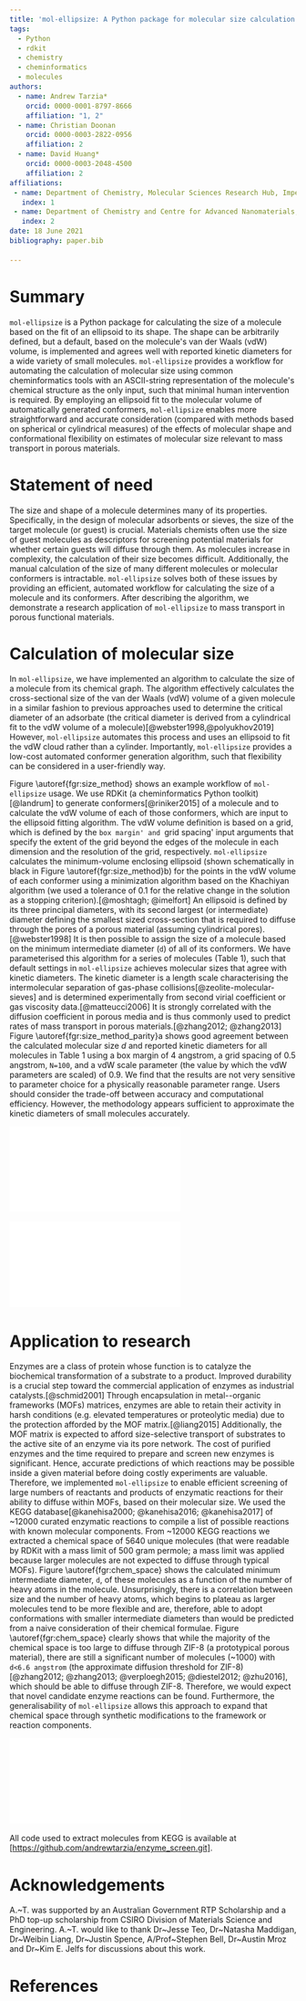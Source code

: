 ```yaml
---
title: 'mol-ellipsize: A Python package for molecular size calculation'
tags:
  - Python
  - rdkit
  - chemistry
  - cheminformatics
  - molecules
authors:
  - name: Andrew Tarzia*
    orcid: 0000-0001-8797-8666
    affiliation: "1, 2"
  - name: Christian Doonan
    orcid: 0000-0003-2822-0956
    affiliation: 2
  - name: David Huang*
    orcid: 0000-0003-2048-4500
    affiliation: 2
affiliations:
 - name: Department of Chemistry, Molecular Sciences Research Hub, Imperial College London, White City Campus, Wood Lane, London, W12 0BZ, UK
   index: 1
 - name: Department of Chemistry and Centre for Advanced Nanomaterials, The University of Adelaide, South Australia 5005, Australia
   index: 2
date: 18 June 2021
bibliography: paper.bib

---
```


# Summary

`mol-ellipsize` is a Python package for calculating the size of a molecule based on the fit of an ellipsoid to its shape. The shape can be arbitrarily defined, but a default, based on the molecule's van der Waals (vdW) volume, is implemented and agrees well with reported kinetic diameters for a wide variety of small molecules. `mol-ellipsize` provides a workflow for automating the calculation of molecular size using common cheminformatics tools with an ASCII-string representation of the molecule's chemical structure as the only input, such that minimal human intervention is required. By employing an ellipsoid fit to the molecular volume of automatically generated conformers, `mol-ellipsize` enables more straightforward and accurate consideration (compared with methods based on spherical or cylindrical measures) of the effects of molecular shape and conformational flexibility on estimates of molecular size relevant to mass transport in porous materials.

# Statement of need

The size and shape of a molecule determines many of its properties.
Specifically, in the design of molecular adsorbents or sieves, the size of the target molecule (or guest) is crucial. Materials chemists often use the size of guest molecules as descriptors for screening potential materials for whether certain guests will diffuse through them. As molecules increase in complexity, the calculation of their size becomes difficult. Additionally, the manual calculation of the size of many different molecules or molecular conformers is intractable. `mol-ellipsize` solves both of these issues by providing an efficient, automated workflow for calculating the size of a molecule and its conformers. After describing the algorithm, we demonstrate a research application of `mol-ellipsize` to mass transport in porous functional materials.

# Calculation of molecular size

In `mol-ellipsize`, we have implemented an algorithm to calculate the size of a molecule from its chemical graph. The algorithm effectively calculates the cross-sectional size of the van der Waals (vdW) volume of a given molecule in a similar fashion to previous approaches used to determine the critical diameter of an adsorbate (the critical diameter is derived from a cylindrical fit to the vdW volume of a molecule)[@webster1998,@polyukhov2019] However, `mol-ellipsize` automates this process and uses an ellipsoid to fit the vdW cloud rather than a cylinder. Importantly, `mol-ellipsize` provides a low-cost automated conformer generation algorithm, such that flexibility can be considered in a user-friendly way.

Figure \autoref{fgr:size_method} shows an example workflow of `mol-ellipsize` usage. We use RDKit (a cheminformatics Python toolkit)[@landrum] to generate conformers[@riniker2015] of a molecule and to calculate the vdW volume of each of those conformers, which are input to the ellipsoid fitting algorithm. The vdW volume definition is based on a grid, which is defined by the `box margin' and `grid spacing' input arguments that specify the extent of the grid beyond the edges of the molecule in each dimension and the resolution of the grid, respectively. `mol-ellipsize` calculates the minimum-volume enclosing ellipsoid (shown schematically in black in Figure \autoref{fgr:size_method}b) for the points in the vdW volume of each conformer using a minimization algorithm based on the Khachiyan algorithm (we used a tolerance of 0.1 for the relative change in the solution as a stopping criterion).[@moshtagh; @imelfort] An ellipsoid is defined by its three principal diameters, with its second largest (or intermediate) diameter defining the smallest sized cross-section that is required to diffuse through the pores of a porous material (assuming cylindrical pores).[@webster1998] It is then possible to assign the size of a molecule based on the minimum intermediate diameter (`d`) of all of its conformers. We have parameterised this algorithm for a series of molecules (Table 1), such that default settings in `mol-ellipsize` achieves molecular sizes that agree with kinetic diameters. The kinetic diameter is a length scale characterising the intermolecular separation of gas-phase collisions[@zeolite-molecular-sieves] and is determined experimentally from second virial coefficient or gas viscosity data.[@matteucci2006] It is strongly correlated with the diffusion coefficient in porous media and is thus commonly used to predict rates of mass transport in porous materials.[@zhang2012; @zhang2013] Figure \autoref{fgr:size_method_parity}a shows good agreement between the calculated molecular size $d$ and reported kinetic diameters for all molecules in Table 1 using a box margin of 4 angstrom, a grid spacing of 0.5 angstrom, `N=100`, and a vdW scale parameter (the value by which the vdW parameters are scaled) of 0.9. We find that the results are not very sensitive to parameter choice for a physically reasonable parameter range. Users should consider the trade-off between accuracy and computational efficiency. However, the methodology appears sufficient to approximate the kinetic diameters of small molecules accurately.


![(a) Sequence of steps in an example calculation of the molecular size of `n}-octane from its SMILES string (an ASCII representation of the molecule). Multiple 3D conformers (100 in this work; a subset is shown in distinct colors in (b) along with the distribution of all diameters) are generated and the minimum-volume enclosing ellipsoid (shown schematically as black dashed lines in (b)) that encompasses a grid representation of the vdW volume (colored surfaces in (b)) of each conformer is calculated. The molecular size $d$ of a molecule is given by the minimum intermediate diameter (blue line in (c)) of all of its conformer's ellipsoids.\label{fgr:size_method}](size_method.pdf)


![Parity plots of the calculated molecular size $d$ versus the (a) reported kinetic diameters for all molecules in Table \autoref{stbl:test_molecules1} and (b) critical diameters of small molecules extracted from ref. @webster1998.\label{fgr:size_method_parity}](main_parities.pdf)

<!-- ![Kinetic diameters of molecules used to parameterize our methodology for calculating the molecular size. All kinetic diameters were taken from ref. @li2009 unless otherwise cited. Where applicable, the smaller value of a range was used in Figure \autoref{fgr:size_method_parity}. @webster1998.\label{fgr:table1}](tableimage.pdf) -->


# Application to research

Enzymes are a class of protein whose function is to catalyze the biochemical transformation of a substrate to a product. Improved durability is a crucial step toward the commercial application of enzymes as industrial catalysts.[@schmid2001] Through encapsulation in metal--organic frameworks (MOFs) matrices, enzymes are able to retain their activity in harsh conditions (e.g. elevated temperatures or proteolytic media) due to the protection afforded by the MOF matrix.[@liang2015] Additionally, the MOF matrix is expected to afford size-selective transport of substrates to the active site of an enzyme via its pore network. The cost of purified enzymes and the time required to prepare and screen new enzymes is significant. Hence, accurate predictions of which reactions may be possible inside a given material before doing costly experiments are valuable. Therefore, we implemented `mol-ellipsize` to enable efficient screening of large numbers of reactants and products of enzymatic reactions for their ability to diffuse within MOFs, based on their molecular size. We used the KEGG database[@kanehisa2000; @kanehisa2016; @kanehisa2017] of ~12000 curated enzymatic reactions to compile a list of possible reactions with known molecular components. From ~12000 KEGG reactions we extracted a chemical space of 5640 unique molecules (that were readable by RDKit with a mass limit of 500 gram permole; a mass limit was applied because larger molecules are not expected to diffuse through typical MOFs). Figure \autoref{fgr:chem_space} shows the calculated minimum intermediate diameter, `d`, of these molecules as a function of the number of heavy atoms in the molecule. Unsurprisingly, there is a correlation between size and the number of heavy atoms, which begins to plateau as larger molecules tend to be more flexible and are, therefore, able to adopt conformations with smaller intermediate diameters than would be predicted from a naive consideration of their chemical formulae. Figure \autoref{fgr:chem_space} clearly shows that while the majority of the chemical space is too large to diffuse through ZIF-8 (a prototypical porous material), there are still a significant number of molecules (~1000) with `d<6.6 angstrom` (the approximate diffusion threshold for ZIF-8)[@zhang2012; @zhang2013; @verploegh2015; @diestel2012; @zhu2016], which should be able to diffuse through ZIF-8.
Therefore, we would expect that novel candidate enzyme reactions can be found.
Furthermore, the generalisability of `mol-ellipsize` allows this approach to expand that chemical space through synthetic modifications to the framework or reaction components.


![Distribution of the minimum intermediate diameter $d$ calculated by `mol-ellipsize} as a function of the number of heavy atoms in each molecule of all collected molecules. The shaded region in indicates the approximate range for the threshold for diffusion through ZIF-8 from the literature.\label{fgr:chem_space}](joss_chemspace.pdf)

All code used to extract molecules from KEGG is available at [https://github.com/andrewtarzia/enzyme_screen.git].


# Acknowledgements

A.~T. was supported by an Australian Government RTP Scholarship and a PhD top-up scholarship from CSIRO Division of Materials Science and Engineering. A.~T. would like to thank Dr~Jesse Teo, Dr~Natasha Maddigan, Dr~Weibin Liang, Dr~Justin Spence, A/Prof~Stephen Bell, Dr~Austin Mroz and Dr~Kim E. Jelfs for discussions about this work.

# References






